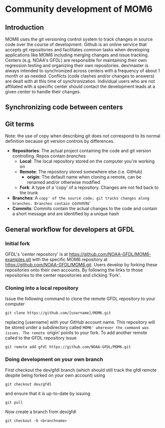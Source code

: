 # Community development of MOM6
## Introduction
MOM6 uses the git versioning control system to track changes in source code over the course of development. Github is an
online service that accepts git repositories and facilitates common tasks when developing applications like MOM6
including merging changes and issue tracking. Centers (e.g. NOAA's GFDL) are responsible for maintaining their own
regression testing and organizing their own repositories. dev/master is always intended to synchronized across centers
with a frequency of about 1 month or as needed. Conflicts (code clashes and/or changes to answers) are dealt with at
this time of synchronization. Individual users who are not affiliated with a specific center should contact the
development leads at a given center to handle their changes.

## Synchronizing code between centers


## Git terms
Note: the use of copy when describing git does not correspond to its normal definition because git version controls by
differences.
* **Repositories**: The actual project containing the code and git version controlling. Repos contain *branches*
    * **Local**: The local repository stored on the computer you're working on
    * **Remote**: The repository stored somewhere else (i.e. GitHub)
        * **origin**: The default name when cloning a remote, can be renamed and/or otherwise modified
    * **Fork**: A type of a 'copy' of a repository. Changes are not fed back to the trunk
* **Branches**: A `copy' of the source code; git tracks changes along branches. Branches contain `commits'
* **Commits**: Commits contain the actual changes to the code and contain a short message and are identified by a unique
  hash

## General workflow for developers at GFDL
### Initial fork
GFDL's 'center repository' is at https://github.com/NOAA-GFDL/MOM6-examples.git with the specific MOM6 repository at
https://github.com/NOAA-GFDL/MOM6.git. Users develop by forking these repositories onto their own accounts. By 
following the links to those repositories to the center repositories and clicking 'Fork'.
### Cloning into a local repository
Issue the following command to clone the remote GFDL repository to your computer
```
git clone https://github.com/[username]/MOM6.git
```
replacing [username] with your GitHub account name. This repository will be stored under a subdirectory called `MOM6'
wherever the command was issues. The remote `origin' points to your fork. To add another remote called to the GFDL
repository issue
```
git remote add gfdl https://github.com/NOAA-GFDL/MOM6.git
```
### Doing development on your own branch
First checkout the dev/gfdl branch (which should still track the gfdl remote despite being forked on your own account) using
```
git checkout dev/gfdl
```
and ensure that it is up-to-date by issuing
```
git pull
```
Now create a branch from dev/gfdl
```
git checkout -b <branchname>
```
